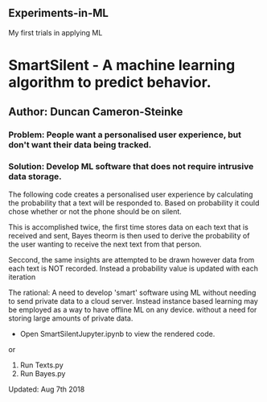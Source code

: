 ## Experiments-in-ML
My first trials in applying ML

# SmartSilent - A machine learning algorithm to predict behavior.
## Author: Duncan Cameron-Steinke

### Problem: People want a personalised user experience, but don't want their data being tracked.
### Solution: Develop ML software that does not require intrusive data storage.

The following code creates a personalised user experience by calculating the probability that a text will be responded to. Based on probability it could chose whether or not the phone should be on silent.

This is accomplished twice, the first time stores data on each text that is received and sent, Bayes theorm is then used to derive the probability of the user wanting to receive the next text from that person.

Seccond, the same insights are attempted to be drawn however data from each text is NOT recorded. Instead a probability value is updated with each iteration

The rational: A need to develop 'smart' software using ML without needing to send private data to a cloud server. Instead instance based learning may be employed as a way to have offline ML on any device. without a need for storing large amounts of private data.

* Open SmartSilentJupyter.ipynb to view the rendered code.

or

1. Run Texts.py
2. Run Bayes.py

Updated: Aug 7th 2018
